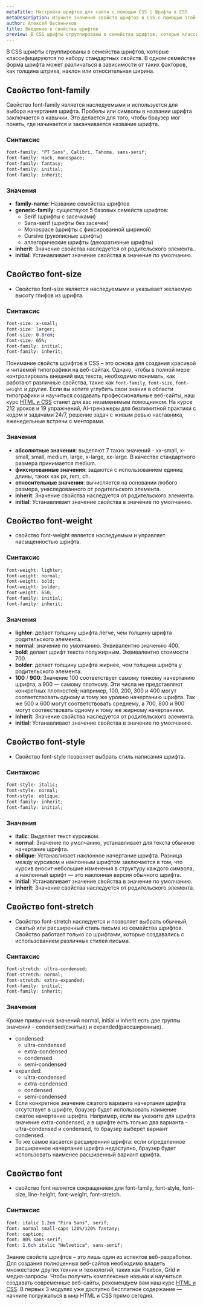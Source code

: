 ```yaml
---
metaTitle: Настройка шрифтов для сайта с помощью CSS | Шрифты в CSS
metaDescription: Изучите значения свойств шрифтов в CSS с помощью этой статьи. Она охватываем все основные свойства шрифта, от font-family до font-stretch | База знаний PurpleSchool
author: Алексей Овсянников
title: Введение в свойства шрифтов
preview: В CSS шрифты сгруппированы в семейства шрифтов, которые классифицируются по набору стандартных свойств....
---
```


В CSS шрифты сгруппированы в семейства шрифтов, которые классифицируются по набору стандартных свойств. В одном семействе форма шрифта может различаться в зависимости от таких факторов, как толщина штриха, наклон или относительная ширина.

## Свойство font-family

Свойство font-family является наследуемыми и используется для выбора начертания шрифта. Пробелы или символы в названии шрифта заключается в кавычки. Это делается для того, чтобы браузер мог понять, где начинается и заканчивается название шрифта.

### Синтаксис

```css
font-family: "PT Sans", Calibri, Tahoma, sans-serif;
font-family: Hack, monospace;
font-family: fantasy;
font-family: initial;
font-family: inherit;
```

### Значения

- **family-name**: Название семейства шрифтов
- **generic-family**: существуют 5 базовых семейств шрифтов:
  - Serif (шрифты с засечками)
  - Sans-serif (шрифты без засечек)
  - Monospace (шрифты с фиксированной шириной)
  - Cursive (рукописные шрифты)
  - аллегорические шрифты (декоративные шрифты)
- **inherit**: Значение свойства наследуется от родительского элемента..
- **initial**: Устанавливает значение свойства в значение по умолчанию.

## Свойство font-size

- Свойство font-size является наследуемыми и указывает желаемую высоту глифов из шрифта.

### Синтаксис

```css
font-size: x-small;
font-size: larger;
font-size: 0.8rem;
font-size: 65%;
font-family: initial;
font-family: inherit;
```

Понимание свойств шрифтов в CSS – это основа для создания красивой и читаемой типографики на веб-сайтах. Однако, чтобы в полной мере контролировать внешний вид текста, необходимо понимать, как работают различные свойства, такие как `font-family`, `font-size`, `font-weight` и другие. Если вы хотите углубить свои знания в области типографики и научиться создавать профессиональные веб-сайты, наш курс [HTML и CSS](https://purpleschool.ru/course/html-css?utm_source=knowledgebase&utm_medium=text&utm_campaign=vvedenie-v-svoistva-shriftov) станет для вас незаменимым помощником. На курсе 212 уроков и 19 упражнений, AI-тренажеры для безлимитной практики с кодом и задачами 24/7, решение задач с живым ревью наставника, еженедельные встречи с менторами.

### Значения

- **абсолютные значения**: выделяют 7 таких значений - xx-small, x-small, small, medium, large, x-large, xx-large. В качестве стандартного размера принимается medium.
- **фиксированные значения**: задаются с использованием единиц длины, таких как px, rem, ch.
- **относительные значения**: вычисляется на основании любого размера, унаследованного от родительского элемента.
- **inherit**: Значение свойства наследуется от родительского элемента.
- **initial**: Устанавливает значение свойства в значение по умолчанию.

## Свойство font-weight

- свойство font-weight является наследуемым и управляет насыщенностью шрифта.

### Синтаксис

```css
font-weight: lighter;
font-weight: normal;
font-weight: bold;
font-weight: bolder;
font-weight: 650;
font-family: initial;
font-family: inherit;
```

### Значения

- **lighter**: делает толщину шрифта легче, чем толщину шрифта родительского элемента.
- **normal**: значение по умолчанию. Эквивалентно значению 400.
- **bold**: делает шрифт текста полужирным. Эквивалентно стоимости 700.
- **bolder**: делает толщину шрифта жирнее, чем толщина шрифта у родительского элемента.
- **100** / **900**: Значение 100 соответствует самому тонкому начертанию шрифта, а 900 — самому плотному. Эти числа не представляют конкретных плотностей; например, 100, 200, 300 и 400 могут соответствовать одному и тому же уровню начертанию шрифта. Так же 500 и 600 могут соответствовать среднему, а 700, 800 и 900 могут соотвествовать одному и тому же жирному начертанием.
- **inherit**: Значение свойства наследуется от родительского элемента.
- **initial**: Устанавливает значение свойства в значение по умолчанию.

## Свойство font-style

- Свойство font-style позволяет выбрать стиль написания шрифта.

### Синтаксис

```css
font-style: italic;
font-style: normal;
font-style: oblique;
font-family: inherit;
font-family: initial;
```

### Значения

- **italic**: Выделяет текст курсивом.
- **normal**: Значение по умолчанию, устанавливает для текста обычное начертание шрифта.
- **oblique**: Устанавливает наклонное начертание шрифта. Разница между курсивом и наклонным шрифтом заключается в том, что курсив вносит небольшие изменения в структуру каждого символа, а наклонный шрифт — это наклонная версия обычного шрифта.
- **initial**: Устанавливает значение свойства в значение по умолчанию.
- **inherit**: Значение свойства наследуется от родительского элемента.

## Свойство font-stretch

- Свойство font-stretch наследуется и позволяет выбрать обычный, сжатый или расширенный стиль письма из семейства шрифтов. Свойство работает только со шрифтами, которые создавались с использованием различных стилей письма.

### Синтаксис

```css
font-stretch: ultra-condensed;
font-stretch: normal;
font-stretch: extra-expanded;
font-family: initial;
font-family: inherit;
```

### Значения

Кроме привычных значений normal, initial и inherit есть две группы значений - condensed(сжатые) и expanded(рассширенные).

- condensed:
  - ultra-condensed
  - extra-condensed
  - condensed
  - semi-condensed
- expanded:
  - ultra-condensed
  - extra-condensed
  - condensed
  - semi-condensed
- Если конкретное значение сжатого варианта начертания шрифта отсутствует в шрифте, браузер будет использовать наимение сжатое начертание шрифта. Например, если вы укажите для шрифта значение extra-condensed, а в шрифте есть только два варианта - ultra-condensed и condensed, то браузер выберет вариант condensed.
- То же самое касается расширенния шрифта: если определенное расширенное начертание шрифта недоступно, браузер будет использовать наименее расширенный вариант шрифта.

## Свойство font

- cвойство font является сокращением для font-family, font-style, font-size, line-height, font-weight, font-stretch.

### Синтаксис

```css
font: italic 1.2em "Fira Sans", serif;
font: normal small-caps 120%/120% fantasy;
font: caption;
font: 80% sans-serif;
font: 1.6ch italic "Helvetica", sans-serif;
```

Знание свойств шрифтов – это лишь один из аспектов веб-разработки. Для создания полноценных веб-сайтов необходимо владеть множеством других техник и технологий, таких как Flexbox, Grid и медиа-запросы. Чтобы получить комплексные навыки и научиться создавать современные веб-сайты, рекомендуем вам наш курс [HTML и CSS](https://purpleschool.ru/course/html-css?utm_source=knowledgebase&utm_medium=text&utm_campaign=vvedenie-v-svoistva-shriftov). В первых 3 модулях уже доступно бесплатное содержание — начните погружаться в мир HTML и CSS прямо сегодня.
